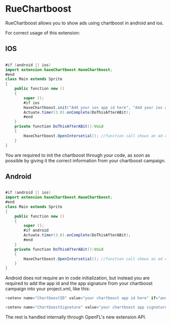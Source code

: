 RueChartboost
=============

RueChartboost allows you to show ads using chartboost in android and ios.

For correct usage of this extension:

IOS
---

```java

#if (android || ios)
import extension.haxeChartboost.HaxeChartboost;
#end
class Main extends Sprite 
{
	public function new () 
	{
		super ();
		#if ios
		HaxeChartboost.init("Add your ios app id here", "Add your ios app signature here");
		Actuate.timer(3.0).onComplete(DoThisAfterABit);
		#end
	}
 	private function DoThisAfterABit():Void
	{
		HaxeChartboost.OpenIntersetial(); //function call shows an ad on the screen
	}
}

```

You are required to init the chartboost through your code, as soon as possible by giving it the correct information from your chartboost campaign.



Android
-------

```java

#if (android || ios)
import extension.haxeChartboost.HaxeChartboost;
#end
class Main extends Sprite 
{
	public function new () 
	{
		super ();
		#if android
		Actuate.timer(3.0).onComplete(DoThisAfterABit);
		#end
	}
 	private function DoThisAfterABit():Void
	{
		HaxeChartboost.OpenIntersetial(); //function call shows an ad on the screen
	}
}

```

Android does not require an in code initialization, but instead you are required to add the app id and the app signature from your chartboost campaign into your project.xml, like this:

```java
<setenv name="ChartboostID" value="your chartboost app id here" if="android" />

<setenv name="ChartboostSignature" value="your chartboost app signature here" if="android" />
```

The rest is handled internally through OpenFL's new extension API.